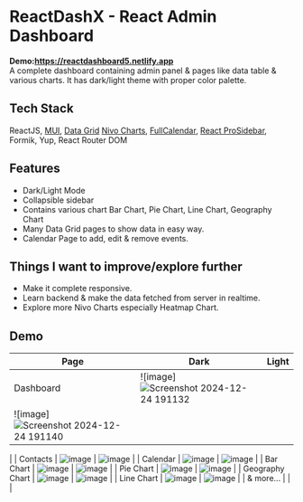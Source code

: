 # ReactDashX - React Admin Dashboard
**Demo:https://reactdashboard5.netlify.app**
<br/>
A complete dashboard containing admin panel & pages like data table & various charts. It has dark/light theme with proper color palette.

## Tech Stack

ReactJS, [MUI](https://mui.com/), [Data Grid](https://mui.com/x/react-data-grid/getting-started/) [Nivo Charts](https://nivo.rocks/), [FullCalendar](https://fullcalendar.io/), [React ProSidebar](https://www.npmjs.com/package/react-pro-sidebar), Formik, Yup, React Router DOM

## Features

- Dark/Light Mode
- Collapsible sidebar
- Contains various chart Bar Chart, Pie Chart, Line Chart, Geography Chart
- Many Data Grid pages to show data in easy way.
- Calendar Page to add, edit & remove events.

## Things I want to improve/explore further

- Make it complete responsive.
- Learn backend & make the data fetched from server in realtime.
- Explore more Nivo Charts especially Heatmap Chart.

## Demo

| Page| Dark | Light |
| --- | ---- | ----- |
| Dashboard | ![image]![Screenshot 2024-12-24 191132](https://github.com/user-attachments/assets/d907fd82-2ac0-4e32-8ebe-0dada4298f88)
 | ![image]![Screenshot 2024-12-24 191140](https://github.com/user-attachments/assets/71be77b7-a095-41c0-8817-028fac7b7d3f)
 | 
| Contacts | ![image](https://user-images.githubusercontent.com/54253848/235721410-f43a1775-3006-4f4c-9e0f-7ad0f6ca0565.png) | ![image](https://user-images.githubusercontent.com/54253848/235721502-0199530b-eec2-49ca-8b3e-ee4159e50433.png) | 
| Calendar | ![image](https://user-images.githubusercontent.com/54253848/235721982-94b5dc81-368e-430c-b7a1-5af0cb844408.png) | ![image](https://user-images.githubusercontent.com/54253848/235721786-8d9e1356-4d7a-4138-829f-8d940f60791e.png) | 
| Bar Chart | ![image](https://user-images.githubusercontent.com/54253848/235722289-1df98bb2-dcf3-463f-8a3d-5c64ea10b8f1.png) | ![image](https://user-images.githubusercontent.com/54253848/235722353-f5a1c914-7949-4a39-afb4-e4822c0d2bb8.png) | 
| Pie Chart | ![image](https://user-images.githubusercontent.com/54253848/235722456-b269e350-1a0c-4fc4-8e5c-a1c8cca1affe.png) | ![image](https://user-images.githubusercontent.com/54253848/235722525-a27cb207-3863-49c9-8f6c-3ae0b51efd3b.png) |
| Geography Chart | ![image](https://user-images.githubusercontent.com/54253848/235722663-424cb68d-aac0-4f01-a778-53c8a4444a5a.png) | ![image](https://user-images.githubusercontent.com/54253848/235722714-f531de79-6725-4397-9867-f1c4b5e20447.png) | 
| Line Chart | ![image](https://user-images.githubusercontent.com/54253848/235722957-f1f864d5-a6b8-4f23-b80e-c8c450b1b409.png) | ![image](https://user-images.githubusercontent.com/54253848/235722999-fd5c6ad7-51e4-4af2-a6e4-56bf4e78332f.png) |
| & more... | | |
